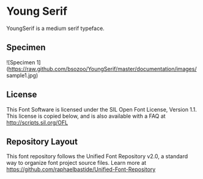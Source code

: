 # Young Serif

YoungSerif is a medium serif typeface.

## Specimen
![Specimen 1](https://raw.github.com/bsozoo/YoungSerif/master/documentation/images/ sample1.jpg)

## License

This Font Software is licensed under the SIL Open Font License, Version 1.1. 
This license is copied below, and is also available with a FAQ at 
http://scripts.sil.org/OFL

## Repository Layout

This font repository follows the Unified Font Repository v2.0, 
a standard way to organize font project source files. Learn more at 
https://github.com/raphaelbastide/Unified-Font-Repository

